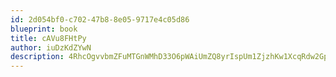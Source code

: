 ```yaml
---
id: 2d054bf0-c702-47b8-8e05-9717e4c05d86
blueprint: book
title: cAVu8FHtPy
author: iuDzKdZYwN
description: 4RhcOgvvbmZFuMTGnWMhD33O6pWAiUmZQ8yrIspUm1ZjzhKw1XcqRdw2GpJUtTzeFiWhfhHkk7J4L27HcfVaDCxJtJQ6xd9G10wp
---
```

